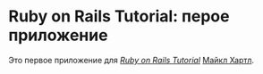 # Ruby on Rails Tutorial: перое приложение

Это первое приложение для
[*Ruby on Rails Tutorial*](https://railstutorial.org/)
[Майкл Хартл](https://michaelhartl.com/).